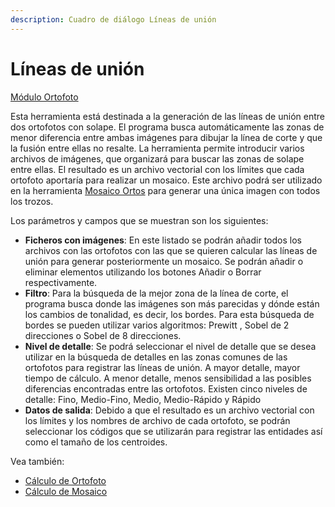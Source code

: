 ```yaml
---
description: Cuadro de diálogo Líneas de unión
---
```


# Líneas de unión

[Módulo Ortofoto](./)

Esta herramienta está destinada a la generación de las líneas de unión entre dos ortofotos con solape. El programa busca automáticamente las zonas de menor diferencia entre ambas imágenes para dibujar la línea de corte y que la fusión entre ellas no resalte. La herramienta permite introducir varios archivos de imágenes, que organizará para buscar las zonas de solape entre ellas. El resultado es un archivo vectorial con los límites que cada ortofoto aportaría para realizar un mosaico. Este archivo podrá ser utilizado en la herramienta [Mosaico Ortos](mosaico-ortos.md) para generar una única imagen con todos los trozos.

Los parámetros y campos que se muestran son los siguientes:

* **Ficheros con imágenes**: En este listado se podrán añadir todos los archivos con las ortofotos con las que se quieren calcular las líneas de unión para generar posteriormente un mosaico. Se podrán añadir o eliminar elementos utilizando los botones Añadir o Borrar respectivamente.
* **Filtro**: Para la búsqueda de la mejor zona de la línea de corte, el programa busca donde las imágenes son más parecidas y dónde están los cambios de tonalidad, es decir, los bordes. Para esta búsqueda de bordes se pueden utilizar varios algoritmos: Prewitt , Sobel de 2 direcciones o Sobel de 8 direcciones.
* **Nivel de detalle**: Se podrá seleccionar el nivel de detalle que se desea utilizar en la búsqueda de detalles en las zonas comunes de las ortofotos para registrar las líneas de unión. A mayor detalle, mayor tiempo de cálculo. A menor detalle, menos sensibilidad a las posibles diferencias encontradas entre las ortofotos. Existen cinco niveles de detalle: Fino, Medio-Fino, Medio, Medio-Rápido y Rápido
* **Datos de salida**: Debido a que el resultado es un archivo vectorial con los límites y los nombres de archivo de cada ortofoto, se podrán seleccionar los códigos que se utilizarán para registrar las entidades así como el tamaño de los centroides.

Vea también:

* [Cálculo de Ortofoto](calculo-de-ortofoto.md)
* [Cálculo de Mosaico](mosaico-ortos.md)

